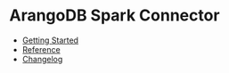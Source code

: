 <!-- don't edit here, it's from https://@github.com/arangodb/arangodb-spark-connector.git / docs/Drivers/ -->
# ArangoDB Spark Connector

- [Getting Started](GettingStarted/README.md)
- [Reference](Reference/README.md)
- [Changelog](https://github.com/arangodb/arangodb-spark-connector/blob/master/ChangeLog.md#readme)
